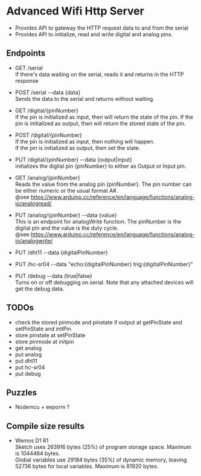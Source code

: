 # Advanced Wifi Http Server

- Provides API to gateway the HTTP request data to and from the serial
- Provides API to initialize, read and write digital and analog pins.

## Endpoints

- GET /serial  
  If there's data waiting on the serial, reads it and returns in the HTTP response

- POST /serial --data {data}  
  Sends the data to the serial and returns without waiting.

- GET /digital/{pinNumber}  
  If the pin is initialized as input, then will return the state of the pin.
  If the pin is initialized as output, then will return the stored state of the pin.

- POST /digital/{pinNumber}  
  If the pin is initialized as input, then nothing will happen.  
  If the pin is initialized as output, then set the state.  

- PUT /digital/{pinNumber} --data {output|input}  
  initializes the digital pin {pinNumber} to either as Output or Input pin.

- GET /analog/{pinNumber}  
  Reads the value from the analog pin {pinNumber}. The pin number can be either numeric or the usual format A#.  
  @see https://www.arduino.cc/reference/en/language/functions/analog-io/analogread/  

- PUT /analog/{pinNumber} --data {value}  
  This is an endpoint for analogWrite function. The pinNumber is the digital pin and the value is the duty cycle.  
  @see https://www.arduino.cc/reference/en/language/functions/analog-io/analogwrite/  

- PUT /dht11 --data {digitalPinNumber}  

- PUT /hc-sr04 --data "echo:{digitalPinNumber} trig:{digitalPinNumber}"  

- PUT /debug --data {true|false}  
  Turns on or off debugging on serial. Note that any attached devices will get the debug data.  

## TODOs

- check the stored pinmode and pinstate if output at getPinState and setPinState and initPin
- store pinstate at setPinState
- store pinmode at initpin
- get analog
- put analog
- put dht11
- put hc-sr04
- put debug

## Puzzles

- Nodemcu + eeporm ?

## Compile size results

- Wemos D1 R1  
  Sketch uses 263916 bytes (25%) of program storage space. Maximum is 1044464 bytes.  
  Global variables use 29184 bytes (35%) of dynamic memory, leaving 52736 bytes for local variables. Maximum is 81920 bytes.  
